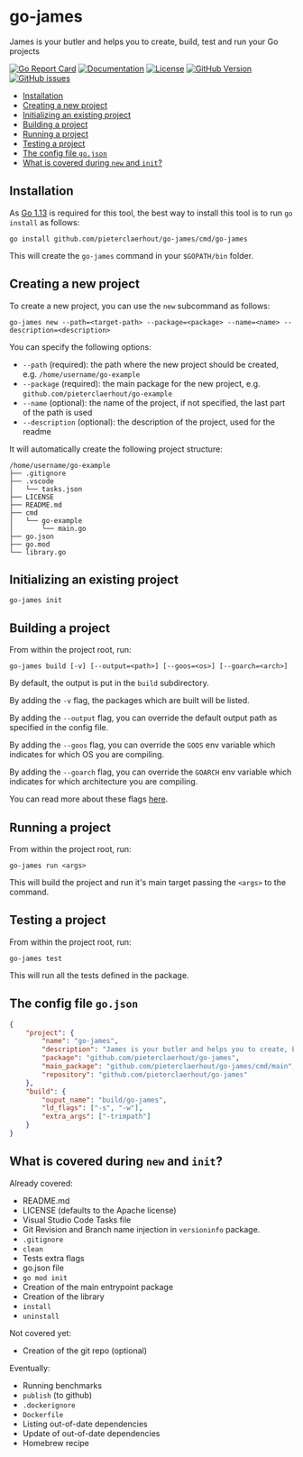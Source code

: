 # go-james

James is your butler and helps you to create, build, test and run your Go projects

[![Go Report Card](https://goreportcard.com/badge/github.com/pieterclaerhout/go-james)](https://goreportcard.com/report/github.com/pieterclaerhout/go-james) [![Documentation](https://godoc.org/github.com/pieterclaerhout/go-james?status.svg)](http://godoc.org/github.com/pieterclaerhout/go-james) [![License](https://img.shields.io/badge/license-Apache%20v2-orange.svg)](https://github.com/pieterclaerhout/go-james/raw/master/LICENSE) [![GitHub Version](https://badge.fury.io/gh/pieterclaerhout%2Fgo-james.svg)](https://badge.fury.io/gh/pieterclaerhout%2Fgo-james) [![GitHub issues](https://img.shields.io/github/issues/pieterclaerhout/go-james.svg)](https://github.com/pieterclaerhout/go-james/issues)

<!-- TOC depthFrom:2 -->

- [Installation](#installation)
- [Creating a new project](#creating-a-new-project)
- [Initializing an existing project](#initializing-an-existing-project)
- [Building a project](#building-a-project)
- [Running a project](#running-a-project)
- [Testing a project](#testing-a-project)
- [The config file `go.json`](#the-config-file-gojson)
- [What is covered during `new` and `init`?](#what-is-covered-during-new-and-init)

<!-- /TOC -->

## Installation

As [Go 1.13](https://golang.org) is required for this tool, the best way to install this tool is to run `go install` as follows:

```
go install github.com/pieterclaerhout/go-james/cmd/go-james
```

This will create the `go-james` command in your `$GOPATH/bin` folder.

## Creating a new project

To create a new project, you can use the `new` subcommand as follows:

```
go-james new --path=<target-path> --package=<package> --name=<name> --description=<description>
```

You can specify the following options:

* `--path` (required): the path where the new project should be created, e.g. `/home/username/go-example`
* `--package` (required): the main package for the new project, e.g. `github.com/pieterclaerhout/go-example`
* `--name` (optional): the name of the project, if not specified, the last part of the path is used
* `--description` (optional): the description of the project, used for the readme

It will automatically create the following project structure:

```
/home/username/go-example
├── .gitignore
├── .vscode
│   └── tasks.json
├── LICENSE
├── README.md
├── cmd
│   └── go-example
│       └── main.go
├── go.json
├── go.mod
└── library.go
```

## Initializing an existing project

```
go-james init
```

## Building a project

From within the project root, run:

```
go-james build [-v] [--output=<path>] [--goos=<os>] [--goarch=<arch>]
```

By default, the output is put in the `build` subdirectory.

By adding the `-v` flag, the packages which are built will be listed.

By adding the `--output` flag, you can override the default output path as specified in the config file.

By adding the `--goos` flag, you can override the `GOOS` env variable which indicates for which OS you are compiling.

By adding the `--goarch` flag, you can override the `GOARCH` env variable which indicates for which architecture you are compiling.

You can read more about these flags [here](https://golang.org/doc/install/source#environment).

## Running a project

From within the project root, run:

```
go-james run <args>
```

This will build the project and run it's main target passing the `<args>` to the command.

## Testing a project

From within the project root, run:

```
go-james test
```

This will run all the tests defined in the package.

## The config file `go.json`

```json
{
    "project": {
        "name": "go-james",
        "description": "James is your butler and helps you to create, build, test and run your Go projects",
        "package": "github.com/pieterclaerhout/go-james",
        "main_package": "github.com/pieterclaerhout/go-james/cmd/main",
        "repository": "github.com/pieterclaerhout/go-james"
    },
    "build": {
        "ouput_name": "build/go-james",
        "ld_flags": ["-s", "-w"],
        "extra_args": ["-trimpath"]
    }
}
```

## What is covered during `new` and `init`?

Already covered:

* README.md
* LICENSE (defaults to the Apache license)
* Visual Studio Code Tasks file
* Git Revision and Branch name injection in `versioninfo` package.
* `.gitignore`
* `clean`
* Tests extra flags
* go.json file
* `go mod init`
* Creation of the main entrypoint package
* Creation of the library
* `install`
* `uninstall`

Not covered yet:

* Creation of the git repo (optional)

Eventually:

* Running benchmarks
* `publish` (to github)
* `.dockerignore`
* `Dockerfile`
* Listing out-of-date dependencies
* Update of out-of-date dependencies
* Homebrew recipe

